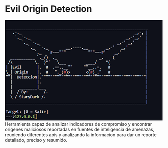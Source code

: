 # Evil Origin Detection
![](https://github.com/starydarkz/evilorigindetection/blob/main/image.png)
Herramienta capaz de analizar indicadores de compromiso y encontrar origenes maliciosos reportadas en fuentes de inteligencia de amenazas, reuniendo diferentes apis y analizando la informacion para dar un reporte detallado, preciso y resumido.
